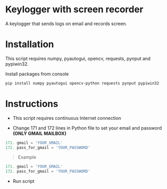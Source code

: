 # Keylogger with screen recorder
A keylogger that sends logs on email and records screen.

# Installation

This script requires numpy, pyautogui, opencv, requests, pynput and pypiwin32.

Install packages from console

```bash
pip install numpy pyautogui opencv-python requests pynput pypiwin32
```

# Instructions

- This script requires continuous Internet connection

- Change 171 and 172 lines in Python file to set your email and password **(ONLY GMAIL MAILBOX)**
```python
171. gmail = 'YOUR_GMAIL'
172. pass_for_gmail = 'YOUR_PASSWORD'
```

> Example

```python
171. gmail = 'YOUR_GMAIL'
172. pass_for_gmail = 'YOUR_PASSWORD'
```

- Run script
